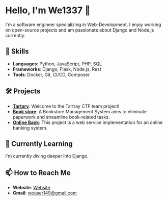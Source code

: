 # Hello, I'm We1337 👋

I'm a software engineer specializing in Web-Development. I enjoy working on open-source projects and am passionate about Django and Node.js currently.

## 🚀 Skills

- **Languages**: Python, JavaScript, PHP, SQL
- **Frameworks**: Django, Flask, Node.js, Rest
- **Tools**: Docker, Git, CI/CD, Composer

## 🛠️ Projects

- **[Tartary](https://github.com/We1337/Web-Application-for-Tartary-Team)**: Welcome to the Tartray CTF team project!
- **[Book store](https://github.com/We1337/Bookstore-Management-System-PHP-MySQL-Project)**: A Bookstore Management System aims to eliminate paperwork and streamline book-related tasks. 
- **[Online Bank](https://github.com/We1337/Web-Service-Online-Bank-Php-MySQL)**: This project is a web service implementation for an online banking system.

## 🌱 Currently Learning

I'm currently diving deeper into Django.

## 📫 How to Reach Me

- **Website**: [Website](https://we1337.github.io/Web-Application-for-Tartary-Team/)
- **Gmail**: weuser149@gmail.com
